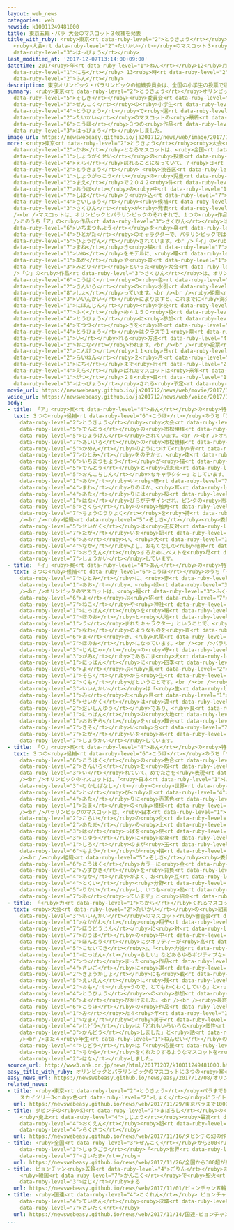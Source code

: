 ```yaml
---
layout: web_news
categories: web
newsid: k10011249481000
title: 東京五輪・パラ 大会のマスコット３候補を発表
title_with_ruby: <ruby>東京<rt data-ruby-level="2">とうきょう</rt></ruby><ruby>五輪<rt data-ruby-level="4">ごりん</rt></ruby>・パラ
  <ruby>大会<rt data-ruby-level="2">たいかい</rt></ruby>のマスコット３<ruby>候補<rt data-ruby-level="6">こうほ</rt></ruby>を<ruby>発表<rt
  data-ruby-level="3">はっぴょう</rt></ruby>
last_modified_at: '2017-12-07T13:14:00+09:00'
datetime: 2017<ruby>年<rt data-ruby-level="1">ねん</rt></ruby>12<ruby>月<rt data-ruby-level="1">がつ</rt></ruby>07<ruby>日<rt
  data-ruby-level="1">にち</rt></ruby> 13<ruby>時<rt data-ruby-level="2">じ</rt></ruby>14<ruby>分<rt
  data-ruby-level="2">ふん</rt></ruby>
description: 東京オリンピック・パラリンピックの組織委員会は、全国の小学生の投票で選ばれる大会のマスコットの最終候補３つの作品を発表しました。
summary: <ruby>東京<rt data-ruby-level="2">とうきょう</rt></ruby>オリンピック・パラリンピックの<ruby>組織<rt
  data-ruby-level="5">そしき</rt></ruby><ruby>委員会<rt data-ruby-level="3">いいんかい</rt></ruby>は、<ruby>全国<rt
  data-ruby-level="3">ぜんこく</rt></ruby>の<ruby>小学生<rt data-ruby-level="1">しょうがくせい</rt></ruby>の<ruby>投票<rt
  data-ruby-level="4">とうひょう</rt></ruby>で<ruby>選<rt data-ruby-level="4">えら</rt></ruby>ばれる<ruby>大会<rt
  data-ruby-level="2">たいかい</rt></ruby>のマスコットの<ruby>最終<rt data-ruby-level="4">さいしゅう</rt></ruby><ruby>候補<rt
  data-ruby-level="6">こうほ</rt></ruby>３つの<ruby>作品<rt data-ruby-level="3">さくひん</rt></ruby>を<ruby>発表<rt
  data-ruby-level="3">はっぴょう</rt></ruby>しました。
image_url: https://newswebeasy.github.io/ja201712/news/web/image/2017/12/07/K10011249481_1712071204_1712071214_01_02.jpg
more: <ruby>東京<rt data-ruby-level="2">とうきょう</rt></ruby><ruby>大会<rt data-ruby-level="2">たいかい</rt></ruby>の<ruby>顔<rt
  data-ruby-level="2">かお</rt></ruby>となるマスコットは、<ruby>全国<rt data-ruby-level="3">ぜんこく</rt></ruby>の<ruby>小学生<rt
  data-ruby-level="1">しょうがくせい</rt></ruby>の<ruby>投票<rt data-ruby-level="4">とうひょう</rt></ruby>で<ruby>選<rt
  data-ruby-level="4">えら</rt></ruby>ばれることになっていて、７<ruby>日<rt data-ruby-level="1">にち</rt></ruby>は、<ruby>東京<rt
  data-ruby-level="2">とうきょう</rt></ruby> <ruby>渋谷区<rt data-ruby-level="8">しぶやく</rt></ruby>にある<ruby>小学校<rt
  data-ruby-level="1">しょうがっこう</rt></ruby>の<ruby>児童<rt data-ruby-level="4">じどう</rt></ruby>たちの<ruby>前<rt
  data-ruby-level="2">まえ</rt></ruby>で２０４２<ruby>件<rt data-ruby-level="5">けん</rt></ruby>の<ruby>応募<rt
  data-ruby-level="7">おうぼ</rt></ruby>の<ruby>中<rt data-ruby-level="1">なか</rt></ruby>から<ruby>絞<rt
  data-ruby-level="7">しぼ</rt></ruby>り<ruby>込<rt data-ruby-level="7">こ</rt></ruby>まれた<ruby>最終<rt
  data-ruby-level="4">さいしゅう</rt></ruby><ruby>候補<rt data-ruby-level="6">こうほ</rt></ruby>３つの<ruby>作品<rt
  data-ruby-level="3">さくひん</rt></ruby>が<ruby>発表<rt data-ruby-level="3">はっぴょう</rt></ruby>されました。<br
  /><br />マスコットは、オリンピックとパラリンピックのそれぞれで、１つの<ruby>作品<rt data-ruby-level="3">さくひん</rt></ruby>になっています。<br
  />このうち「ア」の<ruby>作品<rt data-ruby-level="3">さくひん</rt></ruby>は、<ruby>大会<rt data-ruby-level="2">たいかい</rt></ruby>のエンブレムにあしらわれている<ruby>市松模様<rt
  data-ruby-level="6">いちまつもよう</rt></ruby>を<ruby>身<rt data-ruby-level="3">み</rt></ruby>につけた<ruby>人型<rt
  data-ruby-level="4">ひとがた</rt></ruby>のキャラクターで、パラリンピックでは<ruby>桜<rt data-ruby-level="5">さくら</rt></ruby>も<ruby>表現<rt
  data-ruby-level="5">ひょうげん</rt></ruby>されています。<br />「イ」の<ruby>作品<rt data-ruby-level="3">さくひん</rt></ruby>は、オリンピックが<ruby>招<rt
  data-ruby-level="7">まね</rt></ruby>き<ruby>猫<rt data-ruby-level="7">ねこ</rt></ruby>やキツネ、パラリンピックがこま<ruby>犬<rt
  data-ruby-level="1">いぬ</rt></ruby>をモデルに、<ruby>瞳<rt data-ruby-level="7">ひとみ</rt></ruby>に<ruby>赤<rt
  data-ruby-level="1">あか</rt></ruby>や<ruby>青<rt data-ruby-level="1">あお</rt></ruby>、<ruby>緑<rt
  data-ruby-level="3">みどり</rt></ruby>といった<ruby>大会<rt data-ruby-level="2">たいかい</rt></ruby>のシンボルカラーがちりばめられています。<br
  />「ウ」の<ruby>作品<rt data-ruby-level="3">さくひん</rt></ruby>は、オリンピックがキツネ、パラリンピックがタヌキをモデルに<ruby>紅白<rt
  data-ruby-level="6">こうはく</rt></ruby>の<ruby>色<rt data-ruby-level="2">いろ</rt></ruby>をしたキャラクターで、<ruby>金色<rt
  data-ruby-level="2">きんいろ</rt></ruby>の<ruby>水引<rt data-ruby-level="2">みずひき</rt></ruby>を<ruby>背負<rt
  data-ruby-level="8">しょ</rt></ruby>っています。<br /><br /><ruby>組織<rt data-ruby-level="5">そしき</rt></ruby><ruby>委員会<rt
  data-ruby-level="3">いいんかい</rt></ruby>によりますと、これまでに<ruby>海外<rt data-ruby-level="2">かいがい</rt></ruby>の<ruby>日本人<rt
  data-ruby-level="1">にほんじん</rt></ruby><ruby>学校<rt data-ruby-level="1">がっこう</rt></ruby>を<ruby>含<rt
  data-ruby-level="7">ふく</rt></ruby>め４１５０<ruby>校<rt data-ruby-level="1">こう</rt></ruby>が<ruby>投票<rt
  data-ruby-level="4">とうひょう</rt></ruby>に<ruby>参加<rt data-ruby-level="4">さんか</rt></ruby>する<ruby>手続<rt
  data-ruby-level="4">てつづ</rt></ruby>きを<ruby>終<rt data-ruby-level="3">お</rt></ruby>えているということで、<ruby>投票<rt
  data-ruby-level="4">とうひょう</rt></ruby>はクラスで１<ruby>票<rt data-ruby-level="4">ぴょう</rt></ruby>を<ruby>入<rt
  data-ruby-level="1">い</rt></ruby>れる<ruby>方法<rt data-ruby-level="4">ほうほう</rt></ruby>で<ruby>行<rt
  data-ruby-level="2">おこな</rt></ruby>われます。<br /><br /><ruby>投票<rt data-ruby-level="4">とうひょう</rt></ruby>は<ruby>今月<rt
  data-ruby-level="2">こんげつ</rt></ruby>１１<ruby>日<rt data-ruby-level="1">にち</rt></ruby>から<ruby>来年<rt
  data-ruby-level="2">らいねん</rt></ruby>２<ruby>月<rt data-ruby-level="1">がつ</rt></ruby>２２<ruby>日<rt
  data-ruby-level="1">にち</rt></ruby>まで<ruby>行<rt data-ruby-level="2">おこな</rt></ruby>われ、<ruby>選<rt
  data-ruby-level="4">えら</rt></ruby>ばれたマスコットは<ruby>来年<rt data-ruby-level="2">らいねん</rt></ruby>２<ruby>月<rt
  data-ruby-level="1">がつ</rt></ruby>２８<ruby>日<rt data-ruby-level="1">にち</rt></ruby>に<ruby>発表<rt
  data-ruby-level="3">はっぴょう</rt></ruby>される<ruby>予定<rt data-ruby-level="3">よてい</rt></ruby>です。
movie_url: https://newswebeasy.github.io/ja201712/news/web/movie/2017/12/07/k10011249481_201712071217_201712071218.mp4
voice_url: https://newswebeasy.github.io/ja201712/news/web/voice/2017/12/07/k10011249481_201712071217_201712071218.mp3
body:
- title: 「ア」<ruby>案<rt data-ruby-level="4">あん</rt></ruby>の<ruby>特徴<rt data-ruby-level="7">とくちょう</rt></ruby>
  text: ３つの<ruby>候補<rt data-ruby-level="6">こうほ</rt></ruby>のうち「ア」の<ruby>作品<rt data-ruby-level="3">さくひん</rt></ruby>は、<ruby>東京<rt
    data-ruby-level="2">とうきょう</rt></ruby><ruby>大会<rt data-ruby-level="2">たいかい</rt></ruby>のエンブレムにあしらわれている<ruby>伝統<rt
    data-ruby-level="5">でんとう</rt></ruby>の<ruby>市松模様<rt data-ruby-level="6">いちまつもよう</rt></ruby>が<ruby>表現<rt
    data-ruby-level="5">ひょうげん</rt></ruby>されています。<br /><br />オリンピックのマスコットは、<ruby>藍色<rt
    data-ruby-level="7">あいいろ</rt></ruby>の<ruby>市松模様<rt data-ruby-level="6">いちまつもよう</rt></ruby>を<ruby>仮面<rt
    data-ruby-level="5">かめん</rt></ruby>のようにつけて<ruby>青<rt data-ruby-level="1">あお</rt></ruby>い<ruby>瞳<rt
    data-ruby-level="7">ひとみ</rt></ruby>をのぞかせ、<ruby>体<rt data-ruby-level="2">からだ</rt></ruby>にも<ruby>市松模様<rt
    data-ruby-level="6">いちまつもよう</rt></ruby>が<ruby>描<rt data-ruby-level="7">えが</rt></ruby>かれており、「<ruby>伝統<rt
    data-ruby-level="5">でんとう</rt></ruby>と<ruby>近未来<rt data-ruby-level="4">きんみらい</rt></ruby>が１つになった<ruby>温故知新<rt
    data-ruby-level="5">おんこちしん</rt></ruby>なキャラクター」としています。<br /><br />パラリンピックのマスコットは、<ruby>赤<rt
    data-ruby-level="1">あか</rt></ruby>い<ruby>瞳<rt data-ruby-level="7">ひとみ</rt></ruby>の<ruby>周<rt
    data-ruby-level="4">まわ</rt></ruby>りのほか、<ruby>耳<rt data-ruby-level="1">みみ</rt></ruby>やほおの<ruby>辺<rt
    data-ruby-level="4">あた</rt></ruby>りには<ruby>桜<rt data-ruby-level="5">さくら</rt></ruby>の<ruby>花<rt
    data-ruby-level="1">はな</rt></ruby>びらがデザインされ、ピンクの<ruby>市松模様<rt data-ruby-level="6">いちまつもよう</rt></ruby>をマントのようにつけていて、「<ruby>桜<rt
    data-ruby-level="5">さくら</rt></ruby>の<ruby>触角<rt data-ruby-level="7">しょっかく</rt></ruby>と<ruby>超能力<rt
    data-ruby-level="7">ちょうのうりょく</rt></ruby>を<ruby>持<rt data-ruby-level="3">も</rt></ruby>つクールなキャラクター」としています。<br
    /><br /><ruby>組織<rt data-ruby-level="5">そしき</rt></ruby><ruby>委員会<rt data-ruby-level="3">いいんかい</rt></ruby>は「<ruby>性格<rt
    data-ruby-level="5">せいかく</rt></ruby>は<ruby>正反対<rt data-ruby-level="3">せいはんたい</rt></ruby>ですが、お<ruby>互<rt
    data-ruby-level="7">たが</rt></ruby>いを<ruby>認<rt data-ruby-level="6">みと</rt></ruby>め<ruby>合<rt
    data-ruby-level="6">あ</rt></ruby>い、<ruby>大<rt data-ruby-level="1">だい</rt></ruby>の<ruby>仲<rt
    data-ruby-level="4">なか</rt></ruby>よし。おもてなしの<ruby>精神<rt data-ruby-level="5">せいしん</rt></ruby>で、みんなを<ruby>応援<rt
    data-ruby-level="7">おうえん</rt></ruby>するためにベストを<ruby>尽<rt data-ruby-level="7">つ</rt></ruby>くします」と<ruby>紹介<rt
    data-ruby-level="7">しょうかい</rt></ruby>しています。
- title: 「イ」<ruby>案<rt data-ruby-level="4">あん</rt></ruby>の<ruby>特徴<rt data-ruby-level="7">とくちょう</rt></ruby>
  text: ３つの<ruby>候補<rt data-ruby-level="6">こうほ</rt></ruby>のうち「イ」の<ruby>作品<rt data-ruby-level="3">さくひん</rt></ruby>は、<ruby>瞳<rt
    data-ruby-level="7">ひとみ</rt></ruby>に、<ruby>赤<rt data-ruby-level="1">あか</rt></ruby>、<ruby>青<rt
    data-ruby-level="1">あお</rt></ruby>、<ruby>緑<rt data-ruby-level="3">みどり</rt></ruby>といったオリンピックとパラリンピックのそれぞれのシンボルカラーがちりばめられています。<br
    /><br />オリンピックのマスコットは、<ruby>福<rt data-ruby-level="3">ふく</rt></ruby>を<ruby>呼<rt
    data-ruby-level="6">よ</rt></ruby>ぶ<ruby>招<rt data-ruby-level="7">まね</rt></ruby>き<ruby>猫<rt
    data-ruby-level="7">ねこ</rt></ruby>や<ruby>神社<rt data-ruby-level="3">じんじゃ</rt></ruby>のキツネをモデルに、「<ruby>日本<rt
    data-ruby-level="1">にっぽん</rt></ruby>を<ruby>暖<rt data-ruby-level="6">あたた</rt></ruby>める<ruby>炎<rt
    data-ruby-level="7">ほのお</rt></ruby>と<ruby>大地<rt data-ruby-level="2">だいち</rt></ruby>から<ruby>生<rt
    data-ruby-level="1">う</rt></ruby>まれたキャラクター」ということで、<ruby>赤<rt data-ruby-level="1">あか</rt></ruby>いしめ<ruby>縄<rt
    data-ruby-level="7">なわ</rt></ruby>のようなものを<ruby>首<rt data-ruby-level="2">くび</rt></ruby>に<ruby>巻<rt
    data-ruby-level="6">ま</rt></ruby>き、<ruby>尻尾<rt data-ruby-level="8">しっぽ</rt></ruby>が<ruby>炎<rt
    data-ruby-level="7">ほのお</rt></ruby>になっています。<br /><br />パラリンピックのマスコットは、<ruby>神社<rt
    data-ruby-level="3">じんじゃ</rt></ruby>の<ruby>守<rt data-ruby-level="3">まも</rt></ruby>り<ruby>神<rt
    data-ruby-level="3">がみ</rt></ruby>であるこま<ruby>犬<rt data-ruby-level="1">いぬ</rt></ruby>をモデルに、「<ruby>日本<rt
    data-ruby-level="1">にっぽん</rt></ruby>に<ruby>四季<rt data-ruby-level="4">しき</rt></ruby>を<ruby>呼<rt
    data-ruby-level="6">よ</rt></ruby>ぶ<ruby>風<rt data-ruby-level="2">かぜ</rt></ruby>と<ruby>空<rt
    data-ruby-level="1">そら</rt></ruby>から<ruby>生<rt data-ruby-level="1">う</rt></ruby>まれたキャラクター」で、たてがみは<ruby>雲<rt
    data-ruby-level="2">くも</rt></ruby>だということです。<br /><br /><ruby>組織<rt data-ruby-level="5">そしき</rt></ruby><ruby>委員会<rt
    data-ruby-level="3">いいんかい</rt></ruby>は「<ruby>生<rt data-ruby-level="1">う</rt></ruby>まれや<ruby>見<rt
    data-ruby-level="1">み</rt></ruby>た<ruby>目<rt data-ruby-level="1">め</rt></ruby>、<ruby>性格<rt
    data-ruby-level="5">せいかく</rt></ruby>は<ruby>違<rt data-ruby-level="7">ちが</rt></ruby>うけど、ふたりは<ruby>大親友<rt
    data-ruby-level="2">だいしんゆう</rt></ruby>であり、<ruby>良<rt data-ruby-level="4">よ</rt></ruby>きライバル。<ruby>日本<rt
    data-ruby-level="1">にっぽん</rt></ruby>の<ruby>大地<rt data-ruby-level="2">だいち</rt></ruby>や<ruby>大空<rt
    data-ruby-level="1">おおぞら</rt></ruby>を<ruby>舞台<rt data-ruby-level="7">ぶたい</rt></ruby>に<ruby>競<rt
    data-ruby-level="7">きそ</rt></ruby>い<ruby>合<rt data-ruby-level="7">あ</rt></ruby>い、お<ruby>互<rt
    data-ruby-level="7">たが</rt></ruby>いを<ruby>高<rt data-ruby-level="2">たか</rt></ruby>めあっています」と<ruby>紹介<rt
    data-ruby-level="7">しょうかい</rt></ruby>しています。
- title: 「ウ」<ruby>案<rt data-ruby-level="4">あん</rt></ruby>の<ruby>特徴<rt data-ruby-level="7">とくちょう</rt></ruby>
  text: ３つの<ruby>候補<rt data-ruby-level="6">こうほ</rt></ruby>のうち「ウ」の<ruby>作品<rt data-ruby-level="3">さくひん</rt></ruby>は、<ruby>紅白<rt
    data-ruby-level="6">こうはく</rt></ruby>の<ruby>色合<rt data-ruby-level="2">いろあ</rt></ruby>いをベースに<ruby>金色<rt
    data-ruby-level="2">きんいろ</rt></ruby>を<ruby>取<rt data-ruby-level="3">と</rt></ruby>り<ruby>入<rt
    data-ruby-level="3">い</rt></ruby>れていて、めでたさを<ruby>表現<rt data-ruby-level="5">ひょうげん</rt></ruby>しています。<br
    /><br />オリンピックのマスコットは、「<ruby>日本<rt data-ruby-level="1">にっぽん</rt></ruby>の<ruby>昔話<rt
    data-ruby-level="3">むかしばなし</rt></ruby>の<ruby>世界<rt data-ruby-level="3">せかい</rt></ruby>から<ruby>飛<rt
    data-ruby-level="4">と</rt></ruby>び<ruby>出<rt data-ruby-level="4">だ</rt></ruby>してきたキツネのキャラクター」で、おでこと、ほおの<ruby>辺<rt
    data-ruby-level="4">あた</rt></ruby>りに<ruby>赤茶色<rt data-ruby-level="2">あかちゃいろ</rt></ruby>のまが<ruby>玉<rt
    data-ruby-level="1">たま</rt></ruby>の<ruby>模様<rt data-ruby-level="6">もよう</rt></ruby>があります。<br
    /><br />パラリンピックのマスコットは、<ruby>日本<rt data-ruby-level="1">にっぽん</rt></ruby><ruby>古来<rt
    data-ruby-level="2">こらい</rt></ruby>の<ruby>化<rt data-ruby-level="3">ば</rt></ruby>けるタヌキをモチーフにした「<ruby>頭<rt
    data-ruby-level="2">あたま</rt></ruby>の<ruby>上<rt data-ruby-level="2">うえ</rt></ruby>の<ruby>葉<rt
    data-ruby-level="3">は</rt></ruby>っぱを<ruby>使<rt data-ruby-level="3">つか</rt></ruby>い、<ruby>自由<rt
    data-ruby-level="3">じゆう</rt></ruby>に<ruby>変身<rt data-ruby-level="4">へんしん</rt></ruby>するタヌキのキャラクター」で、ほおには<ruby>白<rt
    data-ruby-level="1">しろ</rt></ruby>のまが<ruby>玉<rt data-ruby-level="1">たま</rt></ruby>の<ruby>模様<rt
    data-ruby-level="6">もよう</rt></ruby>が<ruby>描<rt data-ruby-level="7">えが</rt></ruby>かれています。<br
    /><br /><ruby>組織<rt data-ruby-level="5">そしき</rt></ruby><ruby>委員会<rt data-ruby-level="3">いいんかい</rt></ruby>は「おめでたい<ruby>紅白<rt
    data-ruby-level="6">こうはく</rt></ruby>カラーに<ruby>金<rt data-ruby-level="1">きん</rt></ruby>の<ruby>水引<rt
    data-ruby-level="2">みずひき</rt></ruby>を<ruby>背負<rt data-ruby-level="6">せお</rt></ruby>ったキツネとタヌキ。<ruby>仲<rt
    data-ruby-level="4">なか</rt></ruby>がよく、お<ruby>互<rt data-ruby-level="7">たが</rt></ruby>いの<ruby>得意<rt
    data-ruby-level="4">とくい</rt></ruby><ruby>分野<rt data-ruby-level="2">ぶんや</rt></ruby>を<ruby>理解<rt
    data-ruby-level="5">りかい</rt></ruby>し、いつも<ruby>励<rt data-ruby-level="7">はげ</rt></ruby>まし<ruby>合<rt
    data-ruby-level="7">あ</rt></ruby>っています」と<ruby>紹介<rt data-ruby-level="7">しょうかい</rt></ruby>しています。
- title: 「<ruby>力<rt data-ruby-level="1">ちから</rt></ruby>くれるマスコットを」
  text: <ruby>大会<rt data-ruby-level="2">たいかい</rt></ruby>の<ruby>組織<rt data-ruby-level="5">そしき</rt></ruby><ruby>委員会<rt
    data-ruby-level="3">いいんかい</rt></ruby>のマスコット<ruby>審査会<rt data-ruby-level="7">しんさかい</rt></ruby>のメンバーで、タレントの<ruby>中川<rt
    data-ruby-level="1">なかがわ</rt></ruby><ruby>翔子<rt data-ruby-level="8">しょうこ</rt></ruby>さんは、<ruby>報道陣<rt
    data-ruby-level="7">ほうどうじん</rt></ruby>に<ruby>対<rt data-ruby-level="3">たい</rt></ruby>し「たくさんの<ruby>応募<rt
    data-ruby-level="7">おうぼ</rt></ruby>の<ruby>中<rt data-ruby-level="1">なか</rt></ruby>でも<ruby>本当<rt
    data-ruby-level="2">ほんとう</rt></ruby>にクオリティーが<ruby>高<rt data-ruby-level="2">たか</rt></ruby>く、『かわいい』、『かっこいい』、『<ruby>個性的<rt
    data-ruby-level="5">こせいてき</rt></ruby>』、『<ruby>力強<rt data-ruby-level="2">ちからづよ</rt></ruby>い』、『<ruby>日本<rt
    data-ruby-level="1">にっぽん</rt></ruby>らしい』などあらゆるポジティブな<ruby>言葉<rt data-ruby-level="3">ことば</rt></ruby>が<ruby>詰<rt
    data-ruby-level="7">つ</rt></ruby>まった<ruby>作品<rt data-ruby-level="3">さくひん</rt></ruby>だ。<ruby>最後<rt
    data-ruby-level="4">さいご</rt></ruby>に<ruby>選<rt data-ruby-level="4">えら</rt></ruby>ばれたマスコットは<ruby>教科書<rt
    data-ruby-level="2">きょうかしょ</rt></ruby>にも<ruby>載<rt data-ruby-level="7">の</rt></ruby>り、<ruby>永遠<rt
    data-ruby-level="5">えいえん</rt></ruby>に<ruby>残<rt data-ruby-level="4">のこ</rt></ruby>るマスコットになると<ruby>思<rt
    data-ruby-level="2">おも</rt></ruby>うので、とてもわくわくしている」と<ruby>話<rt data-ruby-level="2">はな</rt></ruby>し、<ruby>投票<rt
    data-ruby-level="4">とうひょう</rt></ruby>への<ruby>参加<rt data-ruby-level="4">さんか</rt></ruby>を<ruby>呼<rt
    data-ruby-level="6">よ</rt></ruby>びかけました。<br /><br /><ruby>最終<rt data-ruby-level="4">さいしゅう</rt></ruby><ruby>候補<rt
    data-ruby-level="6">こうほ</rt></ruby>の<ruby>作品<rt data-ruby-level="3">さくひん</rt></ruby>を<ruby>見<rt
    data-ruby-level="1">み</rt></ruby>た４<ruby>年<rt data-ruby-level="1">ねん</rt></ruby><ruby>生<rt
    data-ruby-level="1">なま</rt></ruby>の<ruby>男子<rt data-ruby-level="1">だんし</rt></ruby><ruby>児童<rt
    data-ruby-level="4">じどう</rt></ruby>は「どれもいろいろな<ruby>個性<rt data-ruby-level="5">こせい</rt></ruby>があふれていて、よいマスコットがいっぱいあり<ruby>感動<rt
    data-ruby-level="3">かんどう</rt></ruby>しました」と<ruby>話<rt data-ruby-level="2">はな</rt></ruby>しました。<br
    /><br />また４<ruby>年生<rt data-ruby-level="1">ねんせい</rt></ruby>の<ruby>女子<rt data-ruby-level="1">じょし</rt></ruby><ruby>児童<rt
    data-ruby-level="4">じどう</rt></ruby>は「<ruby>応援<rt data-ruby-level="7">おうえん</rt></ruby>してくれたらうれしくなったり、<ruby>力<rt
    data-ruby-level="1">ちから</rt></ruby>をくれたりするようなマスコットを<ruby>選<rt data-ruby-level="4">えら</rt></ruby>びたい」と<ruby>話<rt
    data-ruby-level="2">はな</rt></ruby>しました。
source_url: http://www3.nhk.or.jp/news/html/20171207/k10011249481000.html
easy_title_with_ruby: オリンピックとパラリンピックのマスコットに３つの<ruby>案<rt data-ruby-level="4">あん</rt></ruby>
easy_news_url: https://newswebeasy.github.io/news/easy/2017/12/08/オリンピックとパラリンピックのマスコットに3つの案
related_news:
- title: <ruby>東京<rt data-ruby-level="2">とうきょう</rt></ruby>パラまで1000<ruby>日<rt data-ruby-level="1">にち</rt></ruby>
    スカイツリー3<ruby>色<rt data-ruby-level="2">しょく</rt></ruby>にライトアップ
  url: https://newswebeasy.github.io/news/web/2017/11/29/東京パラまで1000日-スカイツリー3色にライトアップ
- title: ダビンチの<ruby>幻<rt data-ruby-level="7">まぼろし</rt></ruby>の<ruby>作品<rt data-ruby-level="3">さくひん</rt></ruby>
    <ruby>史上<rt data-ruby-level="4">しじょう</rt></ruby><ruby>最高<rt data-ruby-level="4">さいこう</rt></ruby>500<ruby>億円<rt
    data-ruby-level="4">おくえん</rt></ruby><ruby>超<rt data-ruby-level="7">ちょう</rt></ruby>で<ruby>落札<rt
    data-ruby-level="4">らくさつ</rt></ruby>
  url: https://newswebeasy.github.io/news/web/2017/11/16/ダビンチの幻の作品-史上最高500億円超で落札
- title: <ruby>全国<rt data-ruby-level="3">ぜんこく</rt></ruby>から300<ruby>超<rt data-ruby-level="7">ちょう</rt></ruby>が<ruby>集合<rt
    data-ruby-level="3">しゅうごう</rt></ruby>「<ruby>世界<rt data-ruby-level="3">せかい</rt></ruby>キャラクターさみっと」<ruby>埼玉<rt
    data-ruby-level="7">さいたま</rt></ruby>
  url: https://newswebeasy.github.io/news/web/2017/11/26/全国から300超が集合世界キャラクターさみっと埼玉
- title: ピョンチャン<ruby>五輪<rt data-ruby-level="4">ごりん</rt></ruby>まで100<ruby>日<rt data-ruby-level="1">にち</rt></ruby>
    <ruby>韓国<rt data-ruby-level="7">かんこく</rt></ruby>で<ruby>聖火<rt data-ruby-level="6">せいか</rt></ruby>リレー<ruby>始<rt
    data-ruby-level="3">はじ</rt></ruby>まる
  url: https://newswebeasy.github.io/news/web/2017/11/01/ピョンチャン五輪まで100日-韓国で聖火リレー始まる
- title: <ruby>国連<rt data-ruby-level="4">こくれん</rt></ruby> ピョンチャン<ruby>五輪<rt data-ruby-level="4">ごりん</rt></ruby>で<ruby>停戦<rt
    data-ruby-level="4">ていせん</rt></ruby><ruby>決議<rt data-ruby-level="4">けつぎ</rt></ruby><ruby>採択<rt
    data-ruby-level="7">さいたく</rt></ruby>
  url: https://newswebeasy.github.io/news/web/2017/11/14/国連-ピョンチャン五輪で停戦決議採択
...
```

